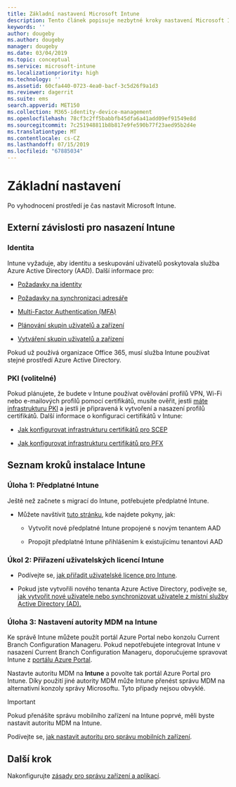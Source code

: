 ```yaml
---
title: Základní nastavení Microsoft Intune
description: Tento článek popisuje nezbytné kroky nastavení Microsoft Intune.
keywords: ''
author: dougeby
ms.author: dougeby
manager: dougeby
ms.date: 03/04/2019
ms.topic: conceptual
ms.service: microsoft-intune
ms.localizationpriority: high
ms.technology: ''
ms.assetid: 60cfa440-0723-4ea0-bacf-3c5d26f9a1d3
ms.reviewer: dagerrit
ms.suite: ems
search.appverid: MET150
ms.collection: M365-identity-device-management
ms.openlocfilehash: 78cf3c2ff5babbfb45dfa6a41add09ef91549e8d
ms.sourcegitcommit: 7c251948811b8b817e9fe590b77f23aed95b2d4e
ms.translationtype: MT
ms.contentlocale: cs-CZ
ms.lasthandoff: 07/15/2019
ms.locfileid: "67885034"
---
```

# <a name="basic-setup"></a>Základní nastavení

Po vyhodnocení prostředí je čas nastavit Microsoft Intune.

## <a name="external-dependencies-for-an-intune-deployment"></a>Externí závislosti pro nasazení Intune

### <a name="identity"></a>Identita

Intune vyžaduje, aby identitu a seskupování uživatelů poskytovala služba Azure Active Directory (AAD). Další informace pro:

- [Požadavky na identity](https://docs.microsoft.com/azure/active-directory/active-directory-hybrid-identity-design-considerations-overview#design-considerations-overview)

- [Požadavky na synchronizaci adresáře](https://docs.microsoft.com/azure/active-directory/active-directory-hybrid-identity-design-considerations-directory-sync-requirements)

- [Multi-Factor Authentication (MFA)](https://docs.microsoft.com/azure/active-directory/authentication/concept-mfa-howitworks)

- [Plánování skupin uživatelů a zařízení](users-add.md)

- [Vytváření skupin uživatelů a zařízení](groups-get-started.md)

Pokud už používá organizace Office 365, musí služba Intune používat stejné prostředí Azure Active Directory.

### <a name="pki-optional"></a>PKI (volitelné)

Pokud plánujete, že budete v Intune používat ověřování profilů VPN, Wi-Fi nebo e-mailových profilů pomocí certifikátů, musíte ověřit, jestli [máte infrastrukturu PKI](certificates-configure.md) a jestli je připravená k vytvoření a nasazení profilů certifikátů. Další informace o konfiguraci certifikátů v Intune:

- [Jak konfigurovat infrastrukturu certifikátů pro SCEP](/intune/certificates-scep-configure)

- [Jak konfigurovat infrastrukturu certifikátů pro PFX](/intune/certficates-pfx-configure)


## <a name="task-list-for-an-intune-setup"></a>Seznam kroků instalace Intune

### <a name="task-1-intune-subscription"></a>Úloha 1: Předplatné Intune

Ještě než začnete s migrací do Intune, potřebujete předplatné Intune.

- Můžete navštívit [tuto stránku](https://admin.microsoft.com/Signup/Signup.aspx?OfferId=40BE278A-DFD1-470a-9EF7-9F2596EA7FF9&dl=INTUNE_A&ali=1#0), kde najdete pokyny, jak:

  - Vytvořit nové předplatné Intune propojené s novým tenantem AAD

  - Propojit předplatné Intune přihlášením k existujícímu tenantovi AAD

### <a name="task-2-assign-intune-user-licenses"></a>Úkol 2: Přiřazení uživatelských licencí Intune

- Podívejte se, [jak přiřadit uživatelské licence pro Intune](licenses-assign.md).

- Pokud jste vytvořili nového tenanta Azure Active Directory, podívejte se, [jak vytvořit nové uživatele nebo synchronizovat uživatele z místní služby Active Directory (AD).](https://docs.microsoft.com/azure/active-directory/connect/active-directory-aadconnect)

### <a name="task-3-set-your-mdm-authority-to-intune"></a>Úloha 3: Nastavení autority MDM na Intune

Ke správě Intune můžete použít portál Azure Portal nebo konzolu Current Branch Configuration Manageru. Pokud nepotřebujete integrovat Intune v nasazení Current Branch Configuration Manageru, doporučujeme spravovat Intune z [portálu Azure Portal](https://portal.azure.com).

Nastavte autoritu MDM na **Intune** a povolte tak portál Azure Portal pro Intune. Díky použití jiné autority MDM může Intune přenést správu MDM na alternativní konzoly správy Microsoftu. Tyto případy nejsou obvyklé.

> [!IMPORTANT]
> Pokud přenášíte správu mobilního zařízení na Intune poprvé, měli byste nastavit autoritu MDM na Intune.

Podívejte se, [jak nastavit autoritu pro správu mobilních zařízení](mdm-authority-set.md).

## <a name="next-step"></a>Další krok

Nakonfigurujte [zásady pro správu zařízení a aplikací](migration-guide-configure-policies.md).
